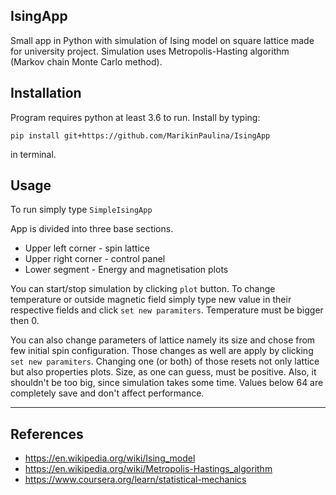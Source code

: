 ## IsingApp
Small app in Python with simulation of Ising model on 
square lattice made for university project.
Simulation uses Metropolis-Hasting algorithm 
(Markov chain Monte Carlo method).

## Installation 

Program requires python at least 3.6 to run.
Install by typing: 
```
pip install git+https://github.com/MarikinPaulina/IsingApp
```
in terminal.
## Usage
To run simply type `SimpleIsingApp`

App is divided into three base sections. 
 - Upper left corner - spin lattice
 - Upper right corner - control panel
 - Lower segment - Energy and magnetisation plots
 
You can start/stop simulation by clicking `plot` button. 
To change temperature or outside magnetic field simply type 
new value in their respective fields and click `set new paramiters`. 
Temperature must be bigger then 0.

You can also change parameters of lattice namely its size 
and chose from few initial spin configuration. 
Those changes as well are apply by clicking `set new paramiters`.
Changing one (or both) of those resets not only lattice but also
properties plots.
Size, as one can guess, must be positive. 
Also, it shouldn't be too big, since simulation takes some time.
Values below 64 are completely save and don't affect performance.

---

## References

 - https://en.wikipedia.org/wiki/Ising_model
 - https://en.wikipedia.org/wiki/Metropolis-Hastings_algorithm
 - https://www.coursera.org/learn/statistical-mechanics